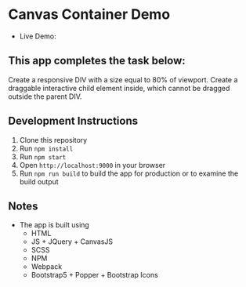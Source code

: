 # Canvas Container Demo
- Live Demo: 

## This app completes the task below:

Create a responsive DIV with a size equal to 80% of viewport. Create a draggable interactive child element inside, which cannot be dragged outside the parent DIV.

## Development Instructions
1. Clone this repository
2. Run `npm install`
3. Run `npm start`
4. Open `http://localhost:9000` in your browser
5. Run `npm run build` to build the app for production or to examine the build output

## Notes
- The app is built using
    - HTML
    - JS + JQuery + CanvasJS
    - SCSS
    - NPM
    - Webpack
    - Bootstrap5 + Popper + Bootstrap Icons

